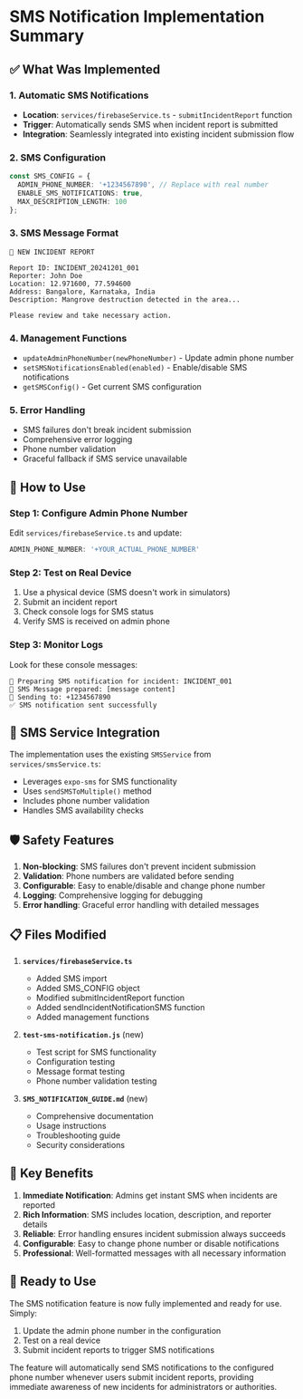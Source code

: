 # SMS Notification Implementation Summary

## ✅ What Was Implemented

### 1. Automatic SMS Notifications
- **Location**: `services/firebaseService.ts` - `submitIncidentReport` function
- **Trigger**: Automatically sends SMS when incident report is submitted
- **Integration**: Seamlessly integrated into existing incident submission flow

### 2. SMS Configuration
```typescript
const SMS_CONFIG = {
  ADMIN_PHONE_NUMBER: '+1234567890', // Replace with real number
  ENABLE_SMS_NOTIFICATIONS: true,
  MAX_DESCRIPTION_LENGTH: 100
};
```

### 3. SMS Message Format
```
🚨 NEW INCIDENT REPORT

Report ID: INCIDENT_20241201_001
Reporter: John Doe
Location: 12.971600, 77.594600
Address: Bangalore, Karnataka, India
Description: Mangrove destruction detected in the area...

Please review and take necessary action.
```

### 4. Management Functions
- `updateAdminPhoneNumber(newPhoneNumber)` - Update admin phone number
- `setSMSNotificationsEnabled(enabled)` - Enable/disable SMS notifications
- `getSMSConfig()` - Get current SMS configuration

### 5. Error Handling
- SMS failures don't break incident submission
- Comprehensive error logging
- Phone number validation
- Graceful fallback if SMS service unavailable

## 🔧 How to Use

### Step 1: Configure Admin Phone Number
Edit `services/firebaseService.ts` and update:
```typescript
ADMIN_PHONE_NUMBER: '+YOUR_ACTUAL_PHONE_NUMBER'
```

### Step 2: Test on Real Device
1. Use a physical device (SMS doesn't work in simulators)
2. Submit an incident report
3. Check console logs for SMS status
4. Verify SMS is received on admin phone

### Step 3: Monitor Logs
Look for these console messages:
```
📱 Preparing SMS notification for incident: INCIDENT_001
📱 SMS Message prepared: [message content]
📱 Sending to: +1234567890
✅ SMS notification sent successfully
```

## 📱 SMS Service Integration

The implementation uses the existing `SMSService` from `services/smsService.ts`:
- Leverages `expo-sms` for SMS functionality
- Uses `sendSMSToMultiple()` method
- Includes phone number validation
- Handles SMS availability checks

## 🛡️ Safety Features

1. **Non-blocking**: SMS failures don't prevent incident submission
2. **Validation**: Phone numbers are validated before sending
3. **Configurable**: Easy to enable/disable and change phone number
4. **Logging**: Comprehensive logging for debugging
5. **Error handling**: Graceful error handling with detailed messages

## 📋 Files Modified

1. **`services/firebaseService.ts`**
   - Added SMS import
   - Added SMS_CONFIG object
   - Modified submitIncidentReport function
   - Added sendIncidentNotificationSMS function
   - Added management functions

2. **`test-sms-notification.js`** (new)
   - Test script for SMS functionality
   - Configuration testing
   - Message format testing
   - Phone number validation testing

3. **`SMS_NOTIFICATION_GUIDE.md`** (new)
   - Comprehensive documentation
   - Usage instructions
   - Troubleshooting guide
   - Security considerations

## 🎯 Key Benefits

1. **Immediate Notification**: Admins get instant SMS when incidents are reported
2. **Rich Information**: SMS includes location, description, and reporter details
3. **Reliable**: Error handling ensures incident submission always succeeds
4. **Configurable**: Easy to change phone number or disable notifications
5. **Professional**: Well-formatted messages with all necessary information

## 🚀 Ready to Use

The SMS notification feature is now fully implemented and ready for use. Simply:

1. Update the admin phone number in the configuration
2. Test on a real device
3. Submit incident reports to trigger SMS notifications

The feature will automatically send SMS notifications to the configured phone number whenever users submit incident reports, providing immediate awareness of new incidents for administrators or authorities.
